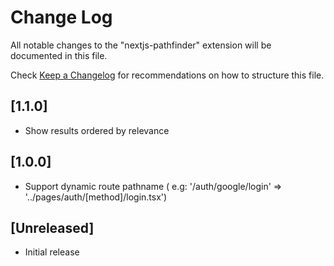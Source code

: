 # Change Log

All notable changes to the "nextjs-pathfinder" extension will be documented in this file.

Check [Keep a Changelog](http://keepachangelog.com/) for recommendations on how to structure this file.

## [1.1.0]

- Show results ordered by relevance

## [1.0.0]

- Support dynamic route pathname ( e.g: '/auth/google/login' => '../pages/auth/[method]/login.tsx')

## [Unreleased]

- Initial release

